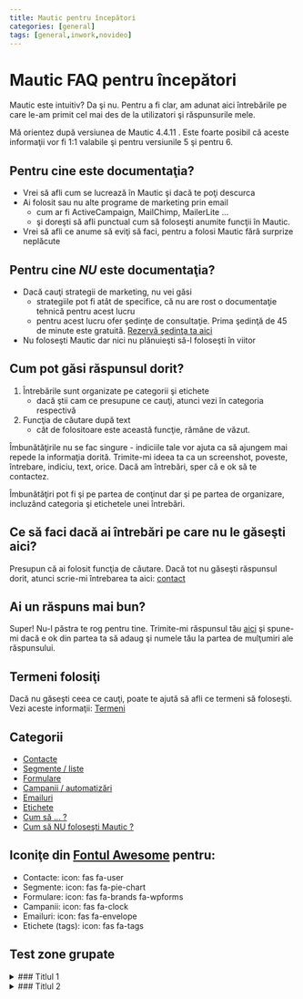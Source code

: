 ```yaml
---
title: Mautic pentru începători
categories: [general]
tags: [general,inwork,novideo]
---
```


# Mautic FAQ pentru începători
Mautic este intuitiv? Da şi nu. Pentru a fi clar, am adunat aici întrebările pe care le-am primit cel mai des de la utilizatori şi răspunsurile mele.

Mă orientez după versiunea de Mautic 4.4.11 . Este foarte posibil că aceste informaţii vor fi 1:1 valabile şi pentru versiunile 5 şi pentru 6.

## Pentru cine este documentaţia?
* Vrei să afli cum se lucrează în Mautic şi dacă te poţi descurca
* Ai folosit sau nu alte programe de marketing prin email
  * cum ar fi ActiveCampaign, MailChimp, MailerLite ...
  * şi doreşti să afli punctual cum să foloseşti anumite funcţii în Mautic.
* Vrei să afli ce anume să eviţi să faci, pentru a folosi Mautic fără surprize neplăcute

## Pentru cine _NU_ este documentaţia?
* Dacă cauţi strategii de marketing, nu vei găsi
  * strategiile pot fi atât de specifice, că nu are rost o documentaţie tehnică pentru acest lucru
  * pentru acest lucru ofer şedinţe de consultaţie. Prima şedinţă de 45 de minute este gratuită. [Rezervă şedinţa ta aici](https://calendly.com/ionutojicade/consultanta-gratuita-pentru-funnel-de-vanzari)
* Nu foloseşti Mautic dar nici nu plănuieşti să-l foloseşti în viitor

## Cum pot găsi răspunsul dorit?
1. Întrebările sunt organizate pe categorii şi etichete
   * dacă ştii cam ce presupune ce cauţi, atunci vezi în categoria respectivă
2. Funcţia de căutare după text
   * cât de folositoare este această funcţie, rămâne de văzut.

Îmbunătăţirile nu se fac singure - indiciile tale vor ajuta ca să ajungem mai repede la informaţia dorită. Trimite-mi ideea ta ca un screenshot, poveste, întrebare, indiciu, text, orice. Dacă am întrebări, sper că e ok să te contactez.

Îmbunătăţiri pot fi şi pe partea de conţinut dar şi pe partea de organizare, incluzând categoria şi etichetele unei întrebări.

## Ce să faci dacă ai întrebări pe care nu le găseşti aici?
Presupun că ai folosit funcţia de căutare. Dacă tot nu găseşti răspunsul dorit, atunci scrie-mi întrebarea ta aici: [contact](https://ionutojica.com/home/contact/)

## Ai un răspuns mai bun?
Super! Nu-l păstra te rog pentru tine. Trimite-mi răspunsul tău [aici](https://ionutojica.com/home/contact/) şi spune-mi dacă e ok din partea ta să adaug şi numele tău la partea de mulţumiri ale răspunsului.

## Termeni folosiţi
Dacă nu găseşti ceea ce cauţi, poate te ajută să afli ce termeni să foloseşti. Vezi aceste informaţii: [Termeni](/posts/termeni)

## Categorii
* <i class='fas fa-user'></i> [Contacte](/posts/termeni/)
* <i class='fas fa-pie-chart'></i> [Segmente / liste](/posts/termeni/)
* <i class='fas fa-brands fa-wpforms'></i> [Formulare](/posts/termeni/)
* <i class='fas fa-clock'></i> [Campanii / automatizări](/posts/termeni/)
* <i class='fas fa-envelope'></i> [Emailuri](/posts/termeni/)
* <i class='fas fa-tags'></i> [Etichete](/posts/termeni/)
* [Cum să ... ?](/posts/cum-sa/)
* [Cum să NU foloseşti Mautic ?](/posts/cum-sa-nu-folosesti/)

## Iconiţe din [Fontul Awesome](https://fontawesome.com/v4/cheatsheet/) pentru:
* <i class='fas fa-user'></i> Contacte: icon: fas fa-user
* <i class='fas fa-pie-chart'></i> Segmente: icon: fas fa-pie-chart
* <i class='fas fa-brands fa-wpforms'></i> Formulare: icon: fas fa-brands fa-wpforms
* <i class='fas fa-clock'></i> Campanii: icon: fas fa-clock
* <i class='fas fa-envelope'></i> Emailuri: icon: fas fa-envelope
* <i class='fas fa-tags'></i> Etichete (tags): icon: fas fa-tags

## Test zone grupate
<details><summary>
  ### Titlul 1
  </summary>
  <details><summary>
    #### Subtitlul 1.1
  </summary>
    Conţinutul 1.1
  </details>
  <details><summary>
    #### Subtitlul 1.2
  </summary>
    Conţinutul 1.2
  </details>
</details>
<details><summary>
  ### Titlul 2
  </summary>
  <details><summary>
    #### Subtitlul 2.1
  </summary>
    Conţinutul 2.1
  </details>
  <details><summary>
    #### Subtitlul 2.2
  </summary>
    Conţinutul 2.2
  </details>
</details>

